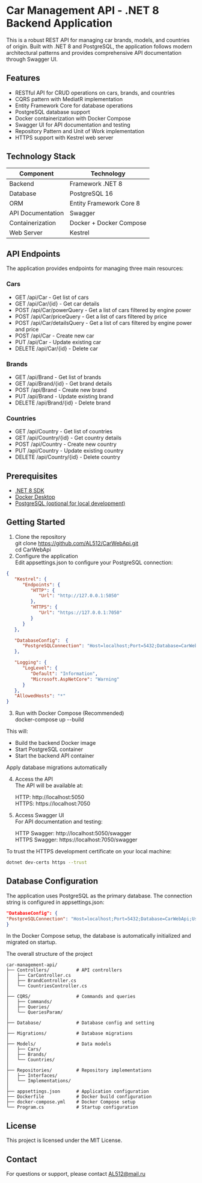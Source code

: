 # Car Management API - .NET 8 Backend Application

This is a robust REST API for managing car brands, models, and countries of origin. Built with .NET 8 and PostgreSQL, the application follows modern architectural patterns and provides comprehensive API documentation through Swagger UI.

## Features

- RESTful API for CRUD operations on cars, brands, and countries
- CQRS pattern with MediatR implementation
- Entity Framework Core for database operations
- PostgreSQL database support
- Docker containerization with Docker Compose
- Swagger UI for API documentation and testing
- Repository Pattern and Unit of Work implementation
- HTTPS support with Kestrel web server

## Technology Stack

|Component |	Technology|
|---|---|
| Backend | Framework	.NET 8|
| Database	| PostgreSQL 16|
| ORM	| Entity Framework Core 8|
| API Documentation	| Swagger|
| Containerization	| Docker + Docker Compose|
| Web Server	| Kestrel|

## API Endpoints
The application provides endpoints for managing three main resources:

### Cars
- GET /api/Car - Get list of cars
- GET /api/Car/{id} - Get car details
- POST /api/Car/powerQuery - Get a list of cars filtered by engine power
- POST /api/Car/priceQuery - Get a list of cars filtered by price
- POST /api/Car/detailsQuery - Get a list of cars filtered by engine power and price
- POST /api/Car - Create new car
- PUT /api/Car - Update existing car
- DELETE /api/Car/{id} - Delete car

### Brands
- GET /api/Brand - Get list of brands
- GET /api/Brand/{id} - Get brand details
- POST /api/Brand - Create new brand
- PUT /api/Brand - Update existing brand
- DELETE /api/Brand/{id} - Delete brand

### Countries
- GET /api/Country - Get list of countries
- GET /api/Country/{id} - Get country details
- POST /api/Country - Create new country
- PUT /api/Country - Update existing country
- DELETE /api/Country/{id} - Delete country

## Prerequisites
- [.NET 8 SDK](https://dotnet.microsoft.com/download/dotnet/8.0)
- [Docker Desktop](https://www.docker.com/products/docker-desktop)
- [PostgreSQL (optional for local development)](https://www.postgresql.org/download/)

## Getting Started

1. Clone the repository  
   git clone https://github.com/AL512/CarWebApi.git  
   cd CarWebApi
2. Configure the application  
   Edit appsettings.json to configure your PostgreSQL connection:  

```json
{
   "Kestrel": {
      "Endpoints": {
         "HTTP": {
            "Url": "http://127.0.0.1:5050"
         },
         "HTTPS": {
            "Url": "https://127.0.0.1:7050"
         }
      }
   },

   "DatabaseConfig":  {
      "PostgreSQLConnection": "Host=localhost;Port=5432;Database=CarWebApi;Username=postgres;Password=123"
   },

   "Logging": {
      "LogLevel": {
         "Default": "Information",
         "Microsoft.AspNetCore": "Warning"
      }
   },
   "AllowedHosts": "*"
}
```

3. Run with Docker Compose (Recommended)  
   docker-compose up --build  
   
This will:

- Build the backend Docker image
- Start PostgreSQL container
- Start the backend API container

Apply database migrations automatically

4. Access the API  
   The API will be available at:

   HTTP: http://localhost:5050  
   HTTPS: https://localhost:7050 
 

5. Access Swagger UI  
   For API documentation and testing:
   
   HTTP Swagger: http://localhost:5050/swagger  
   HTTPS Swagger: https://localhost:7050/swagger

To trust the HTTPS development certificate on your local machine:

```bash
dotnet dev-certs https --trust
```

## Database Configuration
The application uses PostgreSQL as the primary database. The connection string is configured in appsettings.json:

```json
"DatabaseConfig": {
"PostgreSQLConnection": "Host=localhost;Port=5432;Database=CarWebApi;Username=postgres;Password=123"
}
```

In the Docker Compose setup, the database is automatically initialized and migrated on startup.

The overall structure of the project
```text
car-management-api/
├── Controllers/          # API controllers
│   ├── CarController.cs
│   ├── BrandController.cs
│   └── CountriesController.cs
│
├── CQRS/                 # Commands and queries
│   ├── Commands/
│   ├── Queries/
│   └── QueriesParam/
│
├── Database/             # Database config and setting
│
├── Migrations/           # Database migrations
│
├── Models/               # Data models
│   ├── Cars/
│   ├── Brands/
│   └── Countries/
│
├── Repositories/         # Repository implementations
│   ├── Interfaces/
│   └── Implementations/
│
├── appsettings.json      # Application configuration
├── Dockerfile            # Docker build configuration
├── docker-compose.yml    # Docker Compose setup
└── Program.cs            # Startup configuration
```

## License
This project is licensed under the MIT License.

## Contact
For questions or support, please contact AL512@mail.ru
